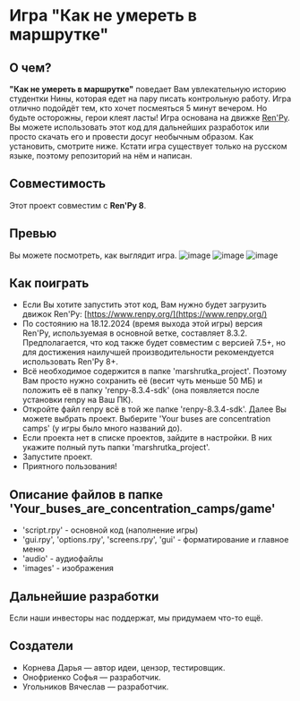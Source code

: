 # Игра "Как не умереть в маршрутке" 

## О чем?

**"Как не умереть в маршрутке"** поведает Вам увлекательную историю студентки Нины, которая едет на пару писать контрольную работу. Игра отлично подойдёт тем, кто хочет посмеяться 5 минут вечером. Но будьте осторожны, герои клеят ласты! 
Игра основана на движке [Ren'Py](http://renpy.org/). Вы можете использовать этот код для дальнейших разработок или просто скачать его и провести досуг необычным образом. Как установить, смотрите ниже.
Кстати игра существует только на русском языке, поэтому репозиторий на нём и написан.

## Совместимость
Этот проект совместим с **Ren'Py 8**.

## Превью
Вы можете посмотреть, как выглядит игра.
![image](https://github.com/user-attachments/assets/c6f6b1a9-e8a3-4300-8b1d-e96f1270c5df)
![image](https://github.com/user-attachments/assets/bf90826f-a1d5-4782-b6bc-d0c8e4c712f5)
![image](https://github.com/user-attachments/assets/1f789b99-cec5-4024-b0be-46ee0aa03434)

## Как поиграть
* Если Вы хотите запустить этот код, Вам нужно будет загрузить движок Ren'Py: [https://www.renpy.org/](https://www.renpy.org/)
* По состоянию на 18.12.2024 (время выхода этой игры) версия Ren'Py, используемая в основной ветке, составляет 8.3.2. Предполагается, что код также будет совместим с версией 7.5+, но для достижения наилучшей производительности рекомендуется использовать Ren'Py 8+.
* Всё необходимое содержится в папке 'marshrutka_project'. Поэтому Вам просто нужно сохранить её (весит чуть меньше 50 МБ) и положить её в папку 'renpy-8.3.4-sdk' (она появляется после установки renpy на Ваш ПК).
* Откройте файл renpy всё в той же папке 'renpy-8.3.4-sdk'. Далее Вы можете выбрать проект. Выберите 'Your buses are concentration camps' (у игры было много названий до).
* Если проекта нет в списке проектов, зайдите в настройки. В них укажите полный путь папки 'marshrutka_project'.
* Запустите проект.
* Приятного пользования!

## Описание файлов в папке 'Your_buses_are_concentration_camps/game'
* 'script.rpy' - основной код (наполнение игры)
* 'gui.rpy', 'options.rpy', 'screens.rpy', 'gui' - форматирование и главное меню
* 'audio' - аудиофайлы
* 'images' - изображения

## Дальнейшие разработки
Если наши инвесторы нас поддержат, мы придумаем что-то ещё.

## Создатели
* Корнева Дарья — автор идеи, цензор, тестировщик.
* Онофриенко Софья — разработчик.
* Угольников Вячеслав — разработчик.
